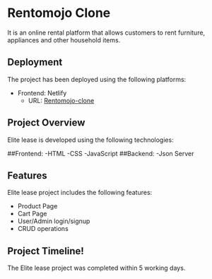 # Rentomojo Clone
It is an online rental platform that allows customers to rent furniture, appliances and other household items.


## Deployment

The project has been deployed using the following platforms:

- Frontend: Netlify
  - URL: [Rentomojo-clone](https://joyful-valkyrie-7a303c.netlify.app/)


## Project Overview

Elite lease is developed using the following technologies:

##Frontend:
 -HTML 
 -CSS
 -JavaScript
##Backend: 
 -Json Server

## Features

Elite lease project includes the following features:

- Product Page
- Cart Page
- User/Admin login/signup
- CRUD operations


## Project Timeline!

The Elite lease project was completed within 5 working days. 
